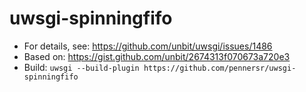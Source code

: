 uwsgi-spinningfifo
==================

* For details, see: https://github.com/unbit/uwsgi/issues/1486
* Based on: https://gist.github.com/unbit/2674313f070673a720e3
* Build: `uwsgi --build-plugin https://github.com/pennersr/uwsgi-spinningfifo`

